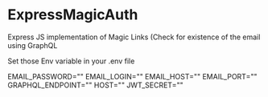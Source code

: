 # ExpressMagicAuth

Express JS implementation of Magic Links (Check for existence of the email using GraphQL

Set those Env variable in your .env file

EMAIL_PASSWORD=""
EMAIL_LOGIN=""
EMAIL_HOST=""
EMAIL_PORT=""
GRAPHQL_ENDPOINT=""
HOST=""
JWT_SECRET=""

